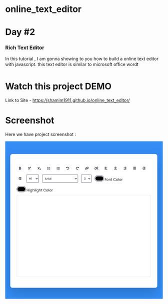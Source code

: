 # online_text_editor

# Day #2

### Rich Text Editor
In this tutorial ,  I am gonna showing to you how to build a online text editor with javascript. this text editor is similar to microsoft office word❗️

# Watch this project DEMO


Link to Site - https://shamim1911.github.io/online_text_editor/

# Screenshot
Here we have project screenshot :

![screenshot](screenshot.jpg)

